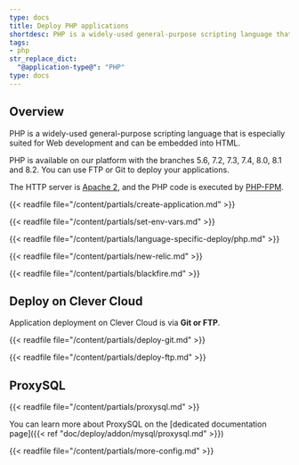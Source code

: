```yaml
---
type: docs
title: Deploy PHP applications
shortdesc: PHP is a widely-used general-purpose scripting language that is especially suited for Web development and can be embedded into HTML.
tags:
- php
str_replace_dict:
  "@application-type@": "PHP"
type: docs
---
```


## Overview

PHP is a widely-used general-purpose scripting language that is especially suited for Web development and can be embedded
into HTML.

PHP is available on our platform with the branches 5.6, 7.2, 7.3, 7.4, 8.0, 8.1 and 8.2. You can use FTP or Git to deploy your applications.

The HTTP server is [Apache 2](https://httpd.apache.org/), and the PHP code is executed by [PHP-FPM](https://php-fpm.org/).

{{< readfile file="/content/partials/create-application.md" >}}

{{< readfile file="/content/partials/set-env-vars.md" >}}

{{< readfile file="/content/partials/language-specific-deploy/php.md" >}}

{{< readfile file="/content/partials/new-relic.md" >}}

{{< readfile file="/content/partials/blackfire.md" >}}

## Deploy on Clever Cloud

Application deployment on Clever Cloud is via **Git or FTP**.

{{< readfile file="/content/partials/deploy-git.md" >}}

{{< readfile file="/content/partials/deploy-ftp.md" >}}

## ProxySQL

{{< readfile file="/content/partials/proxysql.md" >}}

You can learn more about ProxySQL on the [dedicated documentation page]({{< ref "doc/deploy/addon/mysql/proxysql.md" >}})

{{< readfile file="/content/partials/more-config.md" >}}
